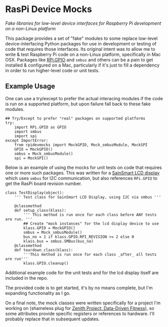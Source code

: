 RasPi Device Mocks
==================
*Fake libraries for low-level device interfaces for Raspberry Pi development on a non-Linux platform*

This package provides a set of "fake" modules to some replace low-level device-interfacing Python packages for
use in development or testing of code that requires those interfaces. Its original intent was to allow me
to write & test Raspberry Pi code on a non-Linux platform, specifically in Mac OSX. Packages like [RPi.GPIO](http://sourceforge.net/projects/raspberry-gpio-python/)
and `smbus` and others can be a pain to get installed & configured on a Mac, particularly if it's just
to fill a dependency in order to run higher-level code or unit tests.

Example Usage
-------------

One can use a try/except to prefer the actual interacing modules if the code is run on a supported
platform, but upon failure fall back to these fake modules.

```
## Try/Except to prefer "real" packages on supported platforms
try:
    import RPi.GPIO as GPIO
    import smbus
    import spi
except ImportError:
    from rpidevmocks import MockGPIO, Mock_smbusModule, MockSPI
    GPIO = MockGPIO()
    smbus = Mock_smbusModule()
    spi = MockSPI()
```

Below is an example of using the mocks for unit tests on code that requires one or more such packages.
This was written for a [SainSmart LCD display](http://www.amazon.com/SainSmart-Module-Arduino-Board-White/dp/B003B22UR0/ref=sr_1_4?ie=UTF8&qid=1427462020&sr=8-4&keywords=lcd+display+arduino)
which uses `smbus` for I2C communication, but also references `RPi.GPIO` to get the RasPi board revision number.

```
class TestDisplay(object):
    ''' Test class for SainSmart LCD Display, using I2C via smbus '''

    @classmethod
    def setup_class(klass):
        ''' This method is run once for each class before ANY tests are run. '''
        ## Create "mock instances" for the lcd display device to use
        klass.GPIO = MockGPIO()
        smbus = Mock_smbusModule()
        bus_no = 1 if klass.GPIO.RPI_REVISION >= 2 else 0
        klass.bus = smbus.SMBus(bus_no)
	@classmethod
    def teardown_class(klass):
        '''This method is run once for each class _after_ all tests are run'''
        klass.GPIO.cleanup()
```

Additional example code for the unit tests and for the lcd display itself are included in the repo.

The provided code is to get started, it's by no means complete, but I'm expanding functionality as I go.

On a final note, the mock classes were written specifically for a project I'm working on (shameless plug for
[Zenith Project: Data-Driven Fitness](http://www.zenith.fitness>)), so some attributes provide specific
registers or references to hardware. I'll probably replace that in subsequent updates.

